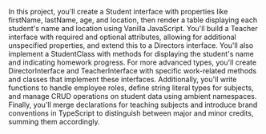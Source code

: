In this project, you'll create a Student interface with properties like firstName, lastName, age, and location, then render a table displaying each student's name and location using Vanilla JavaScript. You'll build a Teacher interface with required and optional attributes, allowing for additional unspecified properties, and extend this to a Directors interface. You'll also implement a StudentClass with methods for displaying the student's name and indicating homework progress. For more advanced types, you'll create DirectorInterface and TeacherInterface with specific work-related methods and classes that implement these interfaces. Additionally, you'll write functions to handle employee roles, define string literal types for subjects, and manage CRUD operations on student data using ambient namespaces. Finally, you'll merge declarations for teaching subjects and introduce brand conventions in TypeScript to distinguish between major and minor credits, summing them accordingly.

